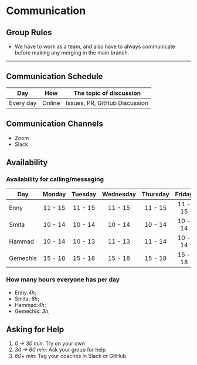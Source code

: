 # Communication

## Group Rules

- We have to work as a team, and also have to always communicate before making
  any merging in the main branch.

---

## Communication Schedule

| Day       |  How   | The topic of discussion       |
| --------- | :----: | ----------------------------- |
| Every day | Online | Issues, PR, GitHub Discussion |

## Communication Channels

- Zoom
- Slack

## Availability

### Availability for calling/messaging

| Day      | Monday  | Tuesday | Wednesday | Thursday | Friday  | Saturday | Sunday  |
| -------- | :-----: | :-----: | :-------: | :------: | :-----: | :------: | :-----: |
| Enny     | 11 - 15 | 11 - 15 |  11 - 15  | 11 - 15  | 11 - 15 | 11 - 15  | 11 - 15 |
| Smita    | 10 - 14 | 10 - 14 |  10 - 14  | 10 - 14  | 10 - 14 | 10 - 14  | 10 - 14 |
| Hammad   | 10 - 14 | 10 - 13 |  11 - 13  | 11 - 14  | 10 - 14 | 10 - 16  | 10 - 18 |
| Gemechis | 15 - 18 | 15 - 18 |  15 - 18  | 15 - 18  | 15 - 18 | 15 - 18  | 15 - 18 |

### How many hours everyone has per day

- Enny:_4h_;
- Smita: _6h_;
- Hammad:_4h_;
- Gemechis: _3h_;

## Asking for Help

1. _0 -> 30 min_: Try on your own
2. _30 -> 60 min_: Ask your group for help
3. _60+ min_: Tag your coaches in Slack or GitHub
